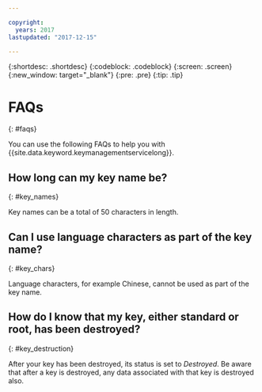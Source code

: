 ```yaml
---

copyright:
  years: 2017
lastupdated: "2017-12-15"

---
```


{:shortdesc: .shortdesc}
{:codeblock: .codeblock}
{:screen: .screen}
{:new_window: target="_blank"}
{:pre: .pre}
{:tip: .tip}

# FAQs
{: #faqs}

You can use the following FAQs to help you with {{site.data.keyword.keymanagementservicelong}}.

## How long can my key name be?
{: #key_names}

Key names can be a total of 50 characters in length.
   
## Can I use language characters as part of the key name?
{: #key_chars}

Language characters, for example Chinese, cannot be used as part of the key name.

## How do I know that my key, either standard or root, has been destroyed?
{: #key_destruction}

After your key has been destroyed, its status is set to _Destroyed_. Be aware that after a key is destroyed, any data associated with that key is destroyed also.
